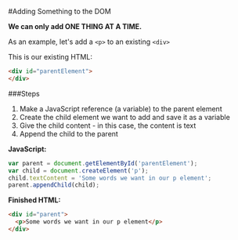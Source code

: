 #Adding Something to the DOM

**We can only add ONE THING AT A TIME.**

As an example, let's add a `<p>` to an existing `<div>`

This is our existing HTML:

```HTML
<div id="parentElement">
</div>
```

###Steps

1. Make a JavaScript reference (a variable) to the parent element
2. Create the child element we want to add and save it as a variable
3. Give the child content - in this case, the content is text
4. Append the child to the parent

**JavaScript:**

```javascript
var parent = document.getElementById('parentElement');  
var child = document.createElement('p');  
child.textContent = 'Some words we want in our p element';  
parent.appendChild(child);
```

**Finished HTML:**

```HTML
<div id="parent">
  <p>Some words we want in our p element</p>
</div>
```
